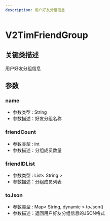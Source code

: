 ```yaml
---
description: 用户好友分组信息
---
```


# V2TimFriendGroup

## 关键类描述

用户好友分组信息

## 参数

### name

* 参数类型 : String
* 参数描述：好友分组名称

### friendCount

* 参数类型 : int
* 参数描述：分组成员数量

### friendIDList

* 参数类型 : List< String >
* 参数描述：分组成员列表

### toJson

* 参数类型 : Map< String, dynamic > toJson()
* 参数描述：返回用户好友分组信息的JSON格式
